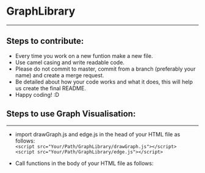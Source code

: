 # GraphLibrary
___
## Steps to contribute:
- Every time you work on a new funtion make a new file.
- Use camel casing and write readable code.
- Please do not commit to master, commit from a branch (preferably your name) and create a merge request.
- Be detailed about how your code works and what it does, this will help us create the final README.
- Happy coding! :D

## Steps to use Graph Visualisation:
___
- import drawGraph.js and edge.js in the head of your HTML file as follows:  
`<script src="Your/Path/GraphLibrary/drawGraph.js"></script>`  
`<script src="Your/Path/GraphLibrary/edge.js"></script>`  

- Call functions in the body of your HTML file as follows:  
<script>  
&nbsp;drawGraphNodes();      
&nbsp;makeCanvas();    
&nbsp;drawUnDirEdge();      
</script>  
